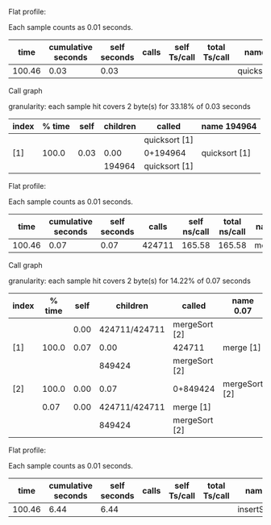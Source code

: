 Flat  profile:



Each sample counts as 0.01 seconds.

   time | cumulative seconds | self seconds | calls | self Ts/call | total Ts/call | name 
------ | ------ | ------ | ------ | ------ | ------ | ------ 
 100.46 |  0.03 |  0.03 |  |  |  |  quicksort 


Call graph





granularity: each sample hit covers 2 byte(s) for 33.18% of 0.03 seconds


 index | % time | self | children | called | name 194964 
------ | ------ | ------ | ------ | ------ | ------ 
 |  |  |  |  |  quicksort  [1]
 [1] |  100.0 |  0.03 |  0.00 |  0+194964 |  quicksort  [1]
 |  |  |  |  194964 |  quicksort  [1]




Flat  profile:



Each sample counts as 0.01 seconds.

   time | cumulative seconds | self seconds | calls | self ns/call | total ns/call | name 
------ | ------ | ------ | ------ | ------ | ------ | ------ 
 100.46 |  0.07 |  0.07 |  424711 |  165.58 |  165.58 |  merge 


Call graph





granularity: each sample hit covers 2 byte(s) for 14.22% of 0.07 seconds


 index | % time | self | children | called | name 0.07 
------ | ------ | ------ | ------ | ------ | ------ 
 |  |  |  0.00 |  424711/424711 |  mergeSort  [2]
 [1] |  100.0 |  0.07 |  0.00 |  424711 |  merge  [1]
 |  |  |  |  849424 |  mergeSort  [2]
 [2] |  100.0 |  0.00 |  0.07 |  0+849424 |  mergeSort  [2]
 |  |  0.07 |  0.00 |  424711/424711 |  merge  [1]
 |  |  |  |  849424 |  mergeSort  [2]
 
 
 Flat  profile:



Each sample counts as 0.01 seconds.

   time | cumulative seconds | self seconds | calls | self Ts/call | total Ts/call | name 
------ | ------ | ------ | ------ | ------ | ------ | ------ 
 100.46 |  6.44 |  6.44 |  |  |  |  insertSort
